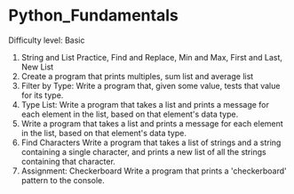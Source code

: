 # Python_Fundamentals
Difficulty level: Basic
1) String and List Practice, Find and Replace, Min and Max, First and Last, New List
2) Create a program that prints multiples, sum list and average list
3) Filter by Type: Write a program that, given some value, tests that value for its type. 
4) Type List: Write a program that takes a list and prints a message for each element in the list, based on that element's data type.
5) Write a program that takes a list and prints a message for each element in the list, based on that element's data type.
6) Find Characters Write a program that takes a list of strings and a string containing a single character, and prints a new list of all the strings containing that character.
7) Assignment: Checkerboard Write a program that prints a 'checkerboard' pattern to the console.
